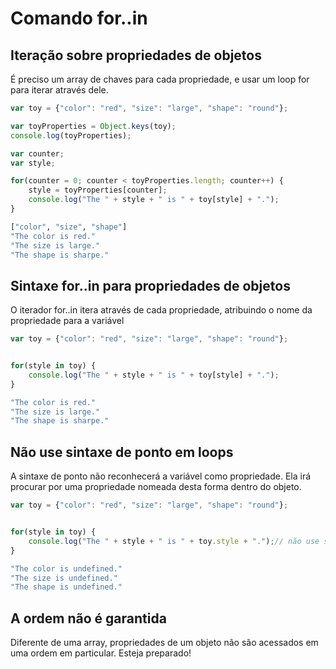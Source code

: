 Comando for..in
=======================================

Iteração sobre propriedades de objetos
-----------------------------------------

É preciso um array de chaves para cada propriedade, e usar um loop for para iterar através dele.

```js
var toy = {"color": "red", "size": "large", "shape": "round"};

var toyProperties = Object.keys(toy);
console.log(toyProperties);

var counter;
var style;

for(counter = 0; counter < toyProperties.length; counter++) {
    style = toyProperties[counter];
    console.log("The " + style + " is " + toy[style] + ".");
}
```
```sh
["color", "size", "shape"]
"The color is red."
"The size is large."
"The shape is sharpe."
```

Sintaxe for..in  para propriedades de objetos
-----------------------------------------

O iterador for..in itera através de cada propriedade, atribuindo o nome da propriedade para a variável

```js
var toy = {"color": "red", "size": "large", "shape": "round"};


for(style in toy) {
    console.log("The " + style + " is " + toy[style] + ".");
}
```
```sh
"The color is red."
"The size is large."
"The shape is sharpe."
```

Não use sintaxe de ponto em loops
----------------------------------

A sintaxe de ponto não reconhecerá a variável como propriedade. Ela irá procurar por uma propriedade nomeada desta forma dentro do objeto.

```js
var toy = {"color": "red", "size": "large", "shape": "round"};


for(style in toy) {
    console.log("The " + style + " is " + toy.style + ".");// não use sintaxe de ponto
}
```
```sh
"The color is undefined."
"The size is undefined."
"The shape is undefined."
```

A ordem não é garantida
------------------------------------

Diferente de uma array, propriedades de um objeto não são acessados em uma ordem em particular. Esteja preparado!
